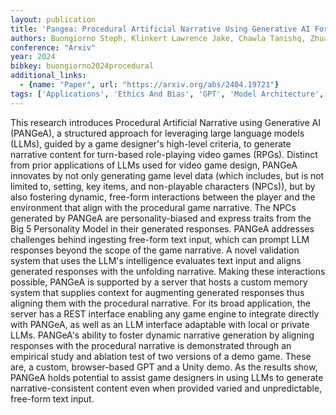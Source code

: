 ```yaml
---
layout: publication
title: 'Pangea: Procedural Artificial Narrative Using Generative AI For Turn-based Video Games'
authors: Buongiorno Steph, Klinkert Lawrence Jake, Chawla Tanishq, Zhuang Zixin, Clark Corey
conference: "Arxiv"
year: 2024
bibkey: buongiorno2024procedural
additional_links:
  - {name: "Paper", url: "https://arxiv.org/abs/2404.19721"}
tags: ['Applications', 'Ethics And Bias', 'GPT', 'Model Architecture', 'Prompting', 'RAG', 'Reinforcement Learning']
---
```

This research introduces Procedural Artificial Narrative using Generative AI (PANGeA), a structured approach for leveraging large language models (LLMs), guided by a game designer's high-level criteria, to generate narrative content for turn-based role-playing video games (RPGs). Distinct from prior applications of LLMs used for video game design, PANGeA innovates by not only generating game level data (which includes, but is not limited to, setting, key items, and non-playable characters (NPCs)), but by also fostering dynamic, free-form interactions between the player and the environment that align with the procedural game narrative. The NPCs generated by PANGeA are personality-biased and express traits from the Big 5 Personality Model in their generated responses. PANGeA addresses challenges behind ingesting free-form text input, which can prompt LLM responses beyond the scope of the game narrative. A novel validation system that uses the LLM's intelligence evaluates text input and aligns generated responses with the unfolding narrative. Making these interactions possible, PANGeA is supported by a server that hosts a custom memory system that supplies context for augmenting generated responses thus aligning them with the procedural narrative. For its broad application, the server has a REST interface enabling any game engine to integrate directly with PANGeA, as well as an LLM interface adaptable with local or private LLMs. PANGeA's ability to foster dynamic narrative generation by aligning responses with the procedural narrative is demonstrated through an empirical study and ablation test of two versions of a demo game. These are, a custom, browser-based GPT and a Unity demo. As the results show, PANGeA holds potential to assist game designers in using LLMs to generate narrative-consistent content even when provided varied and unpredictable, free-form text input.
